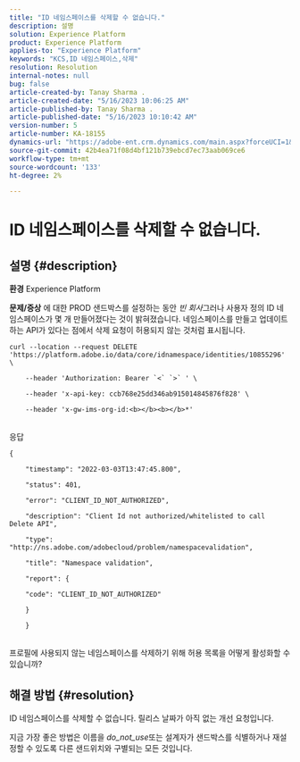 ```yaml
---
title: "ID 네임스페이스를 삭제할 수 없습니다."
description: 설명
solution: Experience Platform
product: Experience Platform
applies-to: "Experience Platform"
keywords: "KCS,ID 네임스페이스,삭제"
resolution: Resolution
internal-notes: null
bug: false
article-created-by: Tanay Sharma .
article-created-date: "5/16/2023 10:06:25 AM"
article-published-by: Tanay Sharma .
article-published-date: "5/16/2023 10:10:42 AM"
version-number: 5
article-number: KA-18155
dynamics-url: "https://adobe-ent.crm.dynamics.com/main.aspx?forceUCI=1&pagetype=entityrecord&etn=knowledgearticle&id=5e95044c-d1f3-ed11-8848-6045bd006079"
source-git-commit: 42b4ea71f08d4bf121b739ebcd7ec73aab069ce6
workflow-type: tm+mt
source-wordcount: '133'
ht-degree: 2%

---
```


# ID 네임스페이스를 삭제할 수 없습니다.

## 설명 {#description}

<b>환경</b>
Experience Platform


<b>문제/증상</b>
에 대한 PROD 샌드박스를 설정하는 동안 *빈 회사*&#x200B;그러나 사용자 정의 ID 네임스페이스가 몇 개 만들어졌다는 것이 밝혀졌습니다. 네임스페이스를 만들고 업데이트하는 API가 있다는 점에서 삭제 요청이 허용되지 않는 것처럼 표시됩니다.


```
curl --location --request DELETE 'https://platform.adobe.io/data/core/idnamespace/identities/10855296' \

    --header 'Authorization: Bearer `<` `>` ' \

    --header 'x-api-key: ccb768e25dd346ab915014845876f828' \

    --header 'x-gw-ims-org-id:<b></b><b></b>*'
```


<br>응답<br>

```
{

    "timestamp": "2022-03-03T13:47:45.800",

    "status": 401,

    "error": "CLIENT_ID_NOT_AUTHORIZED",

    "description": "Client Id not authorized/whitelisted to call Delete API",

    "type": "http://ns.adobe.com/adobecloud/problem/namespacevalidation",

    "title": "Namespace validation",

    "report": {

    "code": "CLIENT_ID_NOT_AUTHORIZED"

    }

    }
```


<br>프로필에 사용되지 않는 네임스페이스를 삭제하기 위해 허용 목록을 어떻게 활성화할 수 있습니까?<br>



## 해결 방법 {#resolution}


ID 네임스페이스를 삭제할 수 없습니다. 릴리스 날짜가 아직 없는 개선 요청입니다.

지금 가장 좋은 방법은 이름을 *do_not_use*&#x200B;또는 설계자가 샌드박스를 식별하거나 재설정할 수 있도록 다른 샌드위치와 구별되는 모든 것입니다.
